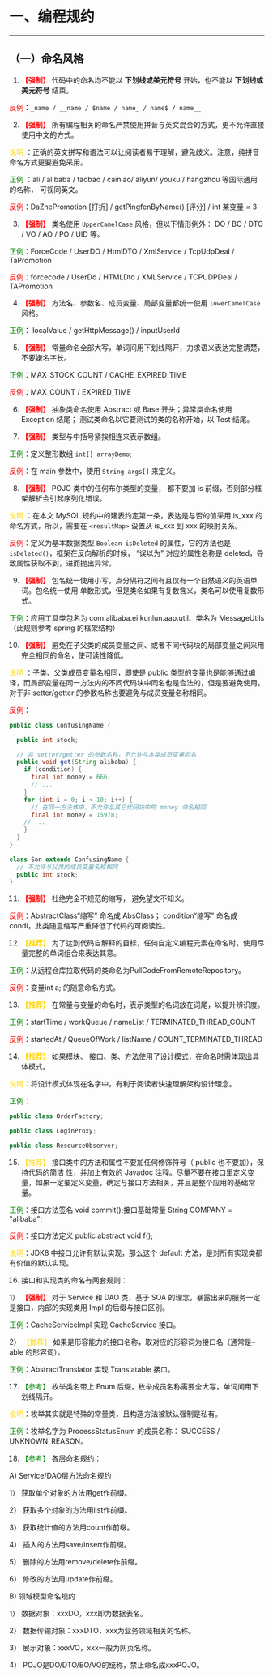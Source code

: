 # 一、编程规约

---

## （一）命名风格

1. **<font color=#FF0000>【强制】</font>** 代码中的命名均不能以 **下划线或美元符号** 开始，也不能以 **下划线或美元符号** 结束。
  
<font color=#FF0000>反例</font>：`_name / __name / $name / name_ / name$ / name__`


2. **<font color=#FF0000>【强制】</font>** 所有编程相关的命名严禁使用拼音与英文混合的方式，更不允许直接使用中文的方式。 

<font color=#FFD700>说明</font> ：正确的英文拼写和语法可以让阅读者易于理解，避免歧义。注意，纯拼音命名方式更要避免采用。

<font color=#008000> 正例</font> ：ali / alibaba / taobao / cainiao/ aliyun/ youku / hangzhou 等国际通用的名称， 可视同英文。 

<font color=#ff0000>反例</font>：DaZhePromotion [打折] / getPingfenByName() [评分] / int 某变量 = 3


3. **<font color=#FF0000>【强制】</font>** 类名使用 `UpperCamelCase` 风格，但以下情形例外： DO / BO / DTO / VO / AO / PO / UID 等。
 
<font color=#008000> 正例</font>：ForceCode / UserDO / HtmlDTO / XmlService / TcpUdpDeal / TaPromotion

<font color=#ff0000>反例</font>：forcecode / UserDo / HTMLDto / XMLService / TCPUDPDeal / TAPromotion


4. **<font color=#FF0000>【强制】</font>** 方法名、参数名、成员变量、局部变量都统一使用 `lowerCamelCase` 风格。

<font color=#008000> 正例</font>： localValue / getHttpMessage() / inputUserId


5. **<font color=#FF0000>【强制】</font>** 常量命名全部大写，单词间用下划线隔开，力求语义表达完整清楚，不要嫌名字长。

<font color=#008000> 正例</font>：MAX_STOCK_COUNT / CACHE_EXPIRED_TIME

<font color=#ff0000>反例</font>：MAX_COUNT / EXPIRED_TIME


6. **<font color=#FF0000>【强制】</font>** 抽象类命名使用 Abstract 或 Base 开头；异常类命名使用 Exception 结尾； 测试类命名以它要测试的类的名称开始，以 Test 结尾。


7. **<font color=#FF0000>【强制】</font>** 类型与中括号紧挨相连来表示数组。

<font color=#008000> 正例</font>：定义整形数组 `int[] arrayDemo`;

<font color=#ff0000>反例</font>：在 main 参数中，使用 `String args[]` 来定义。 


8. **<font color=#FF0000>【强制】</font>** POJO 类中的任何布尔类型的变量， 都不要加 is 前缀，否则部分框架解析会引起序列化错误。

<font color=#FFD700>说明</font> ：在本文 MySQL 规约中的建表约定第一条，表达是与否的值采用 is_xxx 的命名方式，所以，需要在 `<resultMap>` 设置从 is_xxx 到 xxx 的映射关系。

<font color=#ff0000>反例</font>：定义为基本数据类型 `Boolean isDeleted` 的属性，它的方法也是 `isDeleted()`，框架在反向解析的时候， “误以为” 对应的属性名称是 deleted，导致属性获取不到，进而抛出异常。


9. **<font color=#FF0000>【强制】</font>** 包名统一使用小写，点分隔符之间有且仅有一个自然语义的英语单词。包名统一使用
单数形式，但是类名如果有复数含义，类名可以使用复数形式。

<font color=#008000> 正例</font>：应用工具类包名为 com.alibaba.ei.kunlun.aap.util、类名为 MessageUtils（此规则参考 spring 的框架结构）


10. **<font color=#FF0000>【强制】</font>** 避免在子父类的成员变量之间、或者不同代码块的局部变量之间采用完全相同的命名，使可读性降低。 

<font color=#FFD700>说明</font> ：子类、父类成员变量名相同，即使是 public 类型的变量也是能够通过编译，而局部变量在同一方法内的不同代码块中同名也是合法的，但是要避免使用。对于非 setter/getter 的参数名称也要避免与成员变量名称相同。

<font color=#ff0000>反例</font>：

```java
public class ConfusingName {

  public int stock;

  // 非 setter/getter 的参数名称，不允许与本类成员变量同名
  public void get(String alibaba) {
    if (condition) {
      final int money = 666;
      // ...
    }
    for (int i = 0; i < 10; i++) {
      // 在同一方法体中，不允许与其它代码块中的 money 命名相同
      final int money = 15978;
    // ...
    }
  }
}

class Son extends ConfusingName {
  // 不允许与父类的成员变量名称相同
  public int stock;
}
```


11. **<font color=#FF0000>【强制】</font>** 杜绝完全不规范的缩写， 避免望文不知义。

<font color=#ff0000>反例</font>：AbstractClass“缩写” 命名成 AbsClass； condition“缩写” 命名成 condi，此类随意缩写严重降低了代码的可阅读性。


12. **<font COLOR=#FFD700>【推荐】</font>** 为了达到代码自解释的目标，任何自定义编程元素在命名时，使用尽量完整的单词组合来表达其意。 

<font color=#008000> 正例</font>：从远程仓库拉取代码的类命名为PullCodeFromRemoteRepository。 

<font color=#ff0000>反例</font>：变量int a; 的随意命名方式。 


13. **<font COLOR=#FFD700>【推荐】</font>** 在常量与变量的命名时，表示类型的名词放在词尾，以提升辨识度。

<font color=#008000> 正例</font>：startTime / workQueue / nameList / TERMINATED_THREAD_COUNT

<font color=#ff0000>反例</font>：startedAt / QueueOfWork / listName / COUNT_TERMINATED_THREAD


14. **<font COLOR=#FFD700>【推荐】</font>** 如果模块、 接口、类、方法使用了设计模式，在命名时需体现出具体模式。 

<font color=#FFD700>说明</font>：将设计模式体现在名字中，有利于阅读者快速理解架构设计理念。

<font color=#008000> 正例</font>：

```java
public class OrderFactory;

public class LoginProxy;

public class ResourceObserver; 

```


15. <font COLOR=#FFD700>【推荐】</font> 接口类中的方法和属性不要加任何修饰符号（ public 也不要加），保持代码的简洁
性，并加上有效的 Javadoc 注释。尽量不要在接口里定义变量，如果一定要定义变量，确定与接口方法相关，并且是整个应用的基础常量。

<font color=#008000> 正例</font>：接口方法签名 void commit();接口基础常量 String COMPANY = "alibaba";

<font color=#ff0000>反例</font>：接口方法定义 public abstract void f();

<font color=#FFD700>说明</font>：JDK8 中接口允许有默认实现，那么这个 default 方法，是对所有实现类都有价值的默认实现。


16.  接口和实现类的命名有两套规则：  

   1） **<font color=#FF0000>【强制】</font>** 对于 Service 和 DAO 类，基于 SOA 的理念，暴露出来的服务一定是接口，内部的实现类用 Impl 的后缀与接口区别。
   
   <font color=#008000> 正例</font>：CacheServiceImpl 实现 CacheService 接口。
   
   2） <font COLOR=#FFD700>【推荐】</font>  如果是形容能力的接口名称，取对应的形容词为接口名（通常是–able 的形容词）。
   
   <font color=#008000> 正例</font>：AbstractTranslator 实现 Translatable 接口。


17. <font COLOR=#008000> 【参考】</font> 枚举类名带上 Enum 后缀，枚举成员名称需要全大写，单词间用下划线隔开。

<font color=#FFD700>说明</font>：枚举其实就是特殊的常量类，且构造方法被默认强制是私有。

<font color=#008000> 正例</font>：枚举名字为 ProcessStatusEnum 的成员名称： SUCCESS / UNKNOWN_REASON。 


18. <font COLOR=#008000> 【参考】</font> 各层命名规约：  
  
  A) Service/DAO层方法命名规约
  
   1） 获取单个对象的方法用get作前缀。
   
   2） 获取多个对象的方法用list作前缀。
   
   3） 获取统计值的方法用count作前缀。    
   
   4） 插入的方法用save/insert作前缀。    
   
   5） 删除的方法用remove/delete作前缀。    
   
   6） 修改的方法用update作前缀。 
  
  B) 领域模型命名规约
   
   1） 数据对象：xxxDO，xxx即为数据表名。    
   
   2） 数据传输对象：xxxDTO，xxx为业务领域相关的名称。    
   
   3） 展示对象：xxxVO，xxx一般为网页名称。    
   
   4） POJO是DO/DTO/BO/VO的统称，禁止命名成xxxPOJO。 